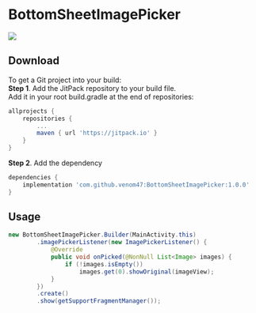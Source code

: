 # BottomSheetImagePicker
[![](https://jitpack.io/v/venom47/BottomSheetImagePicker.svg)](https://jitpack.io/#venom47/BottomSheetImagePicker)

## Download
To get a Git project into your build:<br>
**Step 1**. Add the JitPack repository to your build file.<br>
Add it in your root build.gradle at the end of repositories:
```gradle
allprojects {
    repositories {
        ...
        maven { url 'https://jitpack.io' }
    }
}
```

**Step 2**. Add the dependency
```gradle
dependencies {
    implementation 'com.github.venom47:BottomSheetImagePicker:1.0.0'
}
```

## Usage
```java
new BottomSheetImagePicker.Builder(MainActivity.this)
        .imagePickerListener(new ImagePickerListener() {
            @Override
            public void onPicked(@NonNull List<Image> images) {
                if (!images.isEmpty())
                    images.get(0).showOriginal(imageView);
            }
        })
        .create()
        .show(getSupportFragmentManager());
```